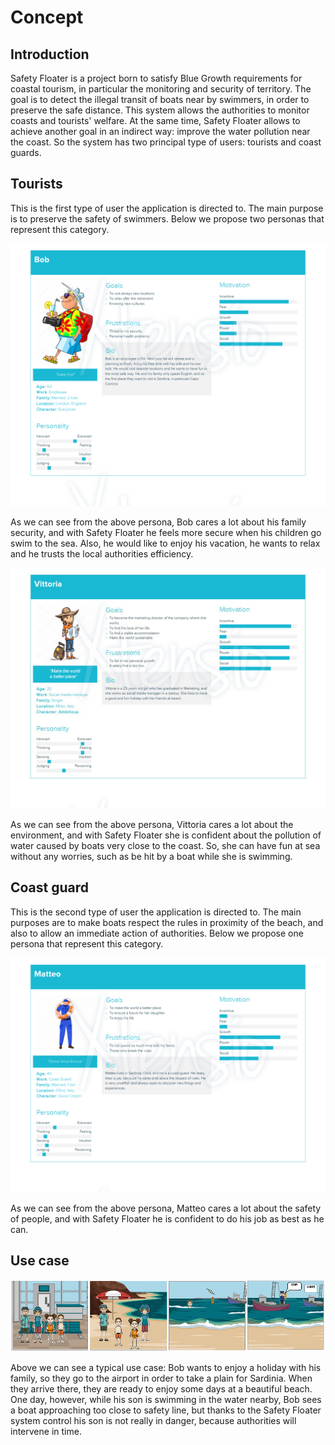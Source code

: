 # Concept

## Introduction

Safety Floater is a project born to satisfy Blue Growth requirements for coastal tourism, in particular the monitoring and security of territory.
The goal is to detect the illegal transit of boats near by swimmers, in order to preserve the safe distance. This system allows the authorities to monitor coasts and tourists' welfare. At the same time, Safety Floater allows to achieve another goal in an indirect way: improve the water pollution near the coast.
So the system has two principal type of users: tourists and coast guards.

## Tourists

This is the first type of user the application is directed to. The main purpose is to preserve the safety of swimmers.
Below we propose two personas that represent this category.

![img](https://github.com/IlKaiser/IoT_Group-Project/blob/main/imgs/FirstuserpersonaBob.png)

As we can see from the above persona, Bob cares a lot about his family security, and with Safety Floater he feels more secure when his children go swim to the sea.
Also, he would like to enjoy his vacation, he wants to relax and he trusts the local authorities efficiency.

![img](https://github.com/IlKaiser/IoT_Group-Project/blob/main/imgs/SeconduserpersonaVittoria.png)

As we can see from the above persona, Vittoria cares a lot about the environment, and with Safety Floater she is confident about the pollution of water caused by boats very close to the coast. So, she can have fun at sea without any worries, such as be hit by a boat while she is swimming.

## Coast guard

This is the second type of user the application is directed to. The main purposes are to make boats respect the rules in proximity of the beach, and also to allow an immediate action of authorities.
Below we propose one persona that represent this category.

![img](https://github.com/IlKaiser/IoT_Group-Project/blob/main/imgs/ThirdUserPersonaMatteo.png)

As we can see from the above persona, Matteo cares a lot about the safety of people, and with Safety Floater he is confident to do his job as best as he can.

## Use case

![img](https://github.com/IlKaiser/IoT_Group-Project/blob/main/imgs/storyboard.png)

Above we can see a typical use case: Bob wants to enjoy a holiday with his family, so they go to the airport in order to take a plain for Sardinia. When they arrive there, they are ready to enjoy some days at a beautiful beach. One day, however, while his son is swimming in the water nearby, Bob sees a boat approaching too close to safety line, but thanks to the Safety Floater system control his son is not really in danger, because authorities will intervene in time. 
